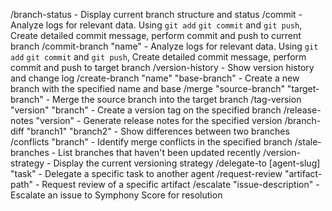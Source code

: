 /branch-status - Display current branch structure and status
/commit - Analyze logs for relevant data. Using `git add` `git commit` and `git push`, Create detailed commit message, perform commit and push to current branch
/commit-branch "name" - Analyze logs for relevant data. Using `git add` `git commit` and `git push`, Create detailed commit message, perform commit and push to target branch
/version-history - Show version history and change log
/create-branch "name" "base-branch" - Create a new branch with the specified name and base
/merge "source-branch" "target-branch" - Merge the source branch into the target branch
/tag-version "version" "branch" - Create a version tag on the specified branch
/release-notes "version" - Generate release notes for the specified version
/branch-diff "branch1" "branch2" - Show differences between two branches
/conflicts "branch" - Identify merge conflicts in the specified branch
/stale-branches - List branches that haven't been updated recently
/version-strategy - Display the current versioning strategy
/delegate-to [agent-slug] "task" - Delegate a specific task to another agent
/request-review "artifact-path" - Request review of a specific artifact
/escalate "issue-description" - Escalate an issue to Symphony Score for resolution
